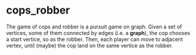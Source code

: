 # cops_robber
The game of cops and robber is a pursuit game on graph. Given a set of vertices, some of them connected by edges (i.e. a **graph**), the cop chooses a start vertice, so as the robber. Then, each player can move to adjacent vertex, until (maybe) the cop land on the same vertice as the robber.

